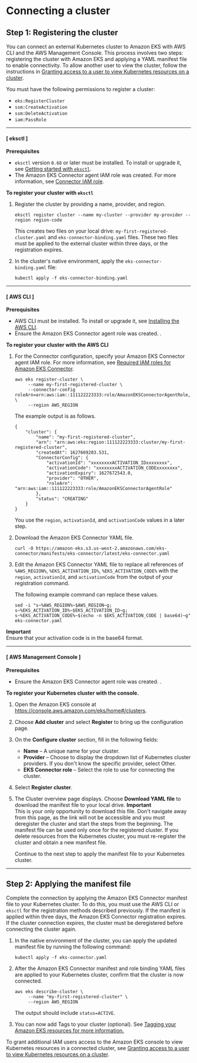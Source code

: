 # Connecting a cluster<a name="connecting-cluster"></a>

## Step 1: Registering the cluster<a name="connector-connecting"></a>

You can connect an external Kubernetes cluster to Amazon EKS with AWS CLI and the AWS Management Console\. This process involves two steps: registering the cluster with Amazon EKS and applying a YAML manifest file to enable connectivity\. To allow another user to view the cluster, follow the instructions in [Granting access to a user to view Kubernetes resources on a cluster](connector-grant-access.md)\.

You must have the following permissions to register a cluster:
+ `eks:RegisterCluster`
+ `ssm:CreateActivation`
+ `ssm:DeleteActivation`
+ `iam:PassRole`

------
#### [ eksctl ]

**Prerequisites**
+ `eksctl` version `0.68` or later must be installed\. To install or upgrade it, see [Getting started with `eksctl`](getting-started-eksctl.md)\.
+ The Amazon EKS Connector agent IAM role was created\. For more information, see [Connector IAM role](connector_IAM_role.md)\.

**To register your cluster with `eksctl`**

1. Register the cluster by providing a name, provider, and region\.

   ```
   eksctl register cluster --name my-cluster --provider my-provider --region region-code
   ```

   This creates two files on your local drive: `my-first-registered-cluster.yaml` and `eks-connector-binding.yaml` files\. These two files must be applied to the external cluster within three days, or the registration expires\.

1. In the cluster's native environment, apply the `eks-connector-binding.yaml` file:

   ```
   kubectl apply -f eks-connector-binding.yaml
   ```

------
#### [ AWS CLI ]

**Prerequisites**
+ AWS CLI must be installed\. To install or upgrade it, see [Installing the AWS CLI](https://docs.aws.amazon.com/cli/latest/userguide/cli-chap-install.html)\.
+ Ensure the Amazon EKS Connector agent role was created\. \.

**To register your cluster with the AWS CLI**

1. For the Connector configuration, specify your Amazon EKS Connector agent IAM role\. For more information, see [Required IAM roles for Amazon EKS Connector](eks-connector.md#connector-iam-permissions)\.

   ```
   aws eks register-cluster \
        --name my-first-registered-cluster \
        --connector-config roleArn=arn:aws:iam::111122223333:role/AmazonEKSConnectorAgentRole,provider="OTHER" \
        --region AWS_REGION
   ```

   The example output is as follows\.

   ```
   {
       "cluster": {
           "name": "my-first-registered-cluster",
           "arn": "arn:aws:eks:region:111122223333:cluster/my-first-registered-cluster",
           "createdAt": 1627669203.531,
           "ConnectorConfig": {
               "activationId": "xxxxxxxxACTIVATION_IDxxxxxxxx",
               "activationCode": "xxxxxxxxACTIVATION_CODExxxxxxxx",
               "activationExpiry": 1627672543.0,
               "provider": "OTHER",
               "roleArn": "arn:aws:iam::111122223333:role/AmazonEKSConnectorAgentRole"
           },
           "status": "CREATING"
       }
   }
   ```

   You use the `region`, `activationId`, and `activationCode` values in a later step\.

1. Download the Amazon EKS Connector YAML file\.

   ```
   curl -O https://amazon-eks.s3.us-west-2.amazonaws.com/eks-connector/manifests/eks-connector/latest/eks-connector.yaml
   ```

1. Edit the Amazon EKS Connector YAML file to replace all references of `%AWS_REGION%`, `%EKS_ACTIVATION_ID%`, `%EKS_ACTIVATION_CODE%` with the `region`, `activationId`, and `activationCode` from the output of your registration command\.

   The following example command can replace these values\.

   ```
   sed -i "s~%AWS_REGION%~$AWS_REGION~g; s~%EKS_ACTIVATION_ID%~$EKS_ACTIVATION_ID~g; s~%EKS_ACTIVATION_CODE%~$(echo -n $EKS_ACTIVATION_CODE | base64)~g" eks-connector.yaml
   ```

**Important**  
Ensure that your activation code is in the base64 format\.

------
#### [ AWS Management Console ]<a name="connecting-cluster-prerequisites"></a>

**Prerequisites**
+ Ensure the Amazon EKS Connector agent role was created\. \.

**To register your Kubernetes cluster with the console\.**

1. Open the Amazon EKS console at [https://console\.aws\.amazon\.com/eks/home\#/clusters](https://console.aws.amazon.com/eks/home#/clusters)\.

1. Choose **Add cluster** and select **Register** to bring up the configuration page\.

1. On the **Configure cluster** section, fill in the following fields:
   + **Name** – A unique name for your cluster\.
   + **Provider** – Choose to display the dropdown list of Kubernetes cluster providers\. If you don't know the specific provider, select Other\.
   + **EKS Connector role** – Select the role to use for connecting the cluster\. 

1. Select **Register cluster**\.

1. The Cluster overview page displays\. Choose **Download YAML file** to download the manifest file to your local drive\. 
**Important**  
This is your only opportunity to download this file\. Don't navigate away from this page, as the link will not be accessible and you must deregister the cluster and start the steps from the beginning\.
The manifest file can be used only once for the registered cluster\. If you delete resources from the Kubernetes cluster, you must re\-register the cluster and obtain a new manifest file\.

   Continue to the next step to apply the manifest file to your Kubernetes cluster\.

------

## Step 2: Applying the manifest file<a name="eks-connector-apply"></a>

Complete the connection by applying the Amazon EKS Connector manifest file to your Kubernetes cluster\. To do this, you must use the AWS CLI or `eksctl` for the registration methods described previously\. If the manifest is applied within three days, the Amazon EKS Connector registration expires\. If the cluster connection expires, the cluster must be deregistered before connecting the cluster again\.

1. In the native environment of the cluster, you can apply the updated manifest file by running the following command:

   ```
   kubectl apply -f eks-connector.yaml
   ```

1. After the Amazon EKS Connector manifest and role binding YAML files are applied to your Kubernetes cluster, confirm that the cluster is now connected\.

   ```
   aws eks describe-cluster \
        --name "my-first-registered-cluster" \
        --region AWS_REGION
   ```

   The output should include `status=ACTIVE`\.

1. You can now add Tags to your cluster \(optional\)\. See [Tagging your Amazon EKS resources for more information\.](eks-using-tags.md)

To grant additional IAM users access to the Amazon EKS console to view Kubernetes resources in a connected cluster, see [Granting access to a user to view Kubernetes resources on a cluster](connector-grant-access.md)\.
